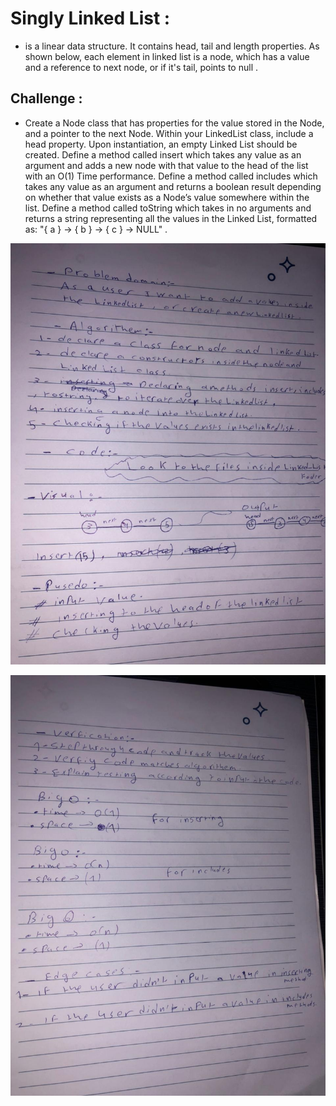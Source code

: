 # Singly Linked List : 

* is a linear data structure. It contains head, tail and length properties. As shown below, each element in linked list is a node, which has a value and a reference to next node, or if it's tail, points to null .

## Challenge : 

* Create a Node class that has properties for the value stored in the Node, and a pointer to the next Node.
Within your LinkedList class, include a head property. Upon instantiation, an empty Linked List should be created.
Define a method called insert which takes any value as an argument and adds a new node with that value to the head of the list with an O(1) Time performance.
Define a method called includes which takes any value as an argument and returns a boolean result depending on whether that value exists as a Node’s value somewhere within the list.
Define a method called toString which takes in no arguments and returns a string representing all the values in the Linked List, formatted as:
"{ a } -> { b } -> { c } -> NULL" .





![image](./assets/cc5.jpg)






![image](./assets/cc5(2).jpg)